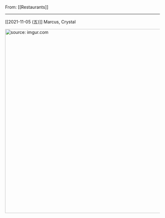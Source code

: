 From: [[Restaurants]]

---

[[2021-11-05 (五)]] Marcus, Crystal

<a href="https://imgur.com/vwlVX0E"><img src="https://i.imgur.com/vwlVX0E.jpg" title="source: imgur.com" width="600px"/></a>